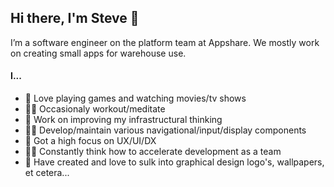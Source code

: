 ## Hi there, I'm Steve 👋

I’m a software engineer on the platform team at Appshare. We mostly work on creating small apps for warehouse use.

#### I...
- 🦥 Love playing games and watching movies/tv shows
- 💪🏼 Occasionaly workout/meditate
- 🔭 Work on improving my infrastructural thinking
- 💅🏼 Develop/maintain various navigational/input/display components
- 👀 Got a high focus on UX/UI/DX
- 🤝🏻 Constantly think how to accelerate development as a team
- 🎨 Have created and love to sulk into graphical design logo's, wallpapers, et cetera...
